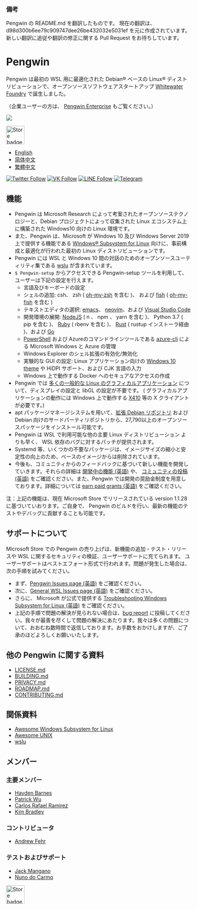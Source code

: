 ### 備考
Pengwin の README.md を翻訳したものです。
現在の翻訳は、d98d300b6ee79c909747dee26be432032e5031ef を元に作成されています。新しい翻訳に追従や翻訳の修正に関する Pull Request をお待ちしています。

# Pengwin
Pengwin は最初の WSL 用に最適化された Debian® ベースの Linux® ディストリビューションで、オープンソースソフトウェアスタートアップ [Whitewater Foundry](https://whitewaterfoundry.com) で誕生しました。

（企業ユーザーの方は、 [Pengwin Enterprise](https://github.com/WhitewaterFoundry/WLE) もご覧ください。）


<img src='https://github.com/WhitewaterFoundry/Screenshots/raw/master/ezgif.com-gif-maker.gif'>

<a href='//www.microsoft.com/store/apps/9NV1GV1PXZ6P?ocid=badge'><img src='https://assets.windowsphone.com/85864462-9c82-451e-9355-a3d5f874397a/English_get-it-from-MS_InvariantCulture_Default.png' alt='Store badge' height=50/></a>

- [English](README.md)
- [简体中文](README.zh-hans.md)
- [繁體中文](README.zh-hant.md)

[![Twitter Follow](https://img.shields.io/twitter/follow/espadrine.svg?label=Follow&style=social)](https://twitter.com/PengwinApp)
[![VK Follow](https://img.shields.io/badge/VK-Pengwin-4c75a3.svg)](https://vk.com/Pengwin)
[![LINE Follow](https://img.shields.io/badge/LINE-Pengwin-00c300.svg)](https://line.me/R/ti/p/%40yck9322o)
[![Telegram](https://img.shields.io/badge/Telegram-wslinux-0088cc.svg)](https://t.me/wslinux)


## 機能

- Pengwin は Microsoft Research によって考案されたオープンソーステクノロジーと、Debian プロジェクトによって収集された Linux エコシステム上に構築された Windows10 向けの Linux 環境です。
- また、Pengwin は、Microsoft が Windows 10 及び Windows Server 2019 上で提供する機能である [Windows® Subsystem for Linux](https://github.com/sirredbeard/Awesome-WSL) 向けに、事前構成と最適化が行われた最初の Linux ディストリビューションです。
- Pengwin には WSL と Windows 10 間の対話のためのオープンソースユーティリティ集である [wslu](https://github.com/wslutilities/wslu) が含まれています。
- `$ Pengwin-setup` からアクセスできる Pengwin-setup ツールを利用して、ユーザーは下記の設定を行えます。
    - 言語及びキーボードの設定
    - シェルの追加: csh、 zsh ( [oh-my-zsh](https://ohmyz.sh/) を含む )、 および [fish](https://fishshell.com/) ( [oh-my-fish](https://github.com/oh-my-fish/oh-my-fish) を含む )
    - テキストエディタの選択: [emacs](https://www.gnu.org/software/emacs/)、 [neovim](https://neovim.io/)、および [Visual Studio Code](https://code.visualstudio.com/)
    - 開発環境の展開: [NodeJS](https://nodejs.org/) ( n 、 npm 、 yarn を含む )、 Python 3.7 ( pip を含む )、 [Ruby](http://www.ruby-lang.org/) ( rbenv を含む )、 [Rust](https://www.rust-lang.org/) ( rustup インストーラ経由 )、および [Go](https://golang.org/)
    - [PowerShell](https://github.com/PowerShell/PowerShell) および Azureのコマンドラインツールである [azure-cli](https://github.com/Azure/azure-cli) による Microsoft Windows と Azure の管理
    - Windows Explorer のシェル拡張の有効化/無効化
    - 実験的な GUI の設定: Linux アプリケーション向けの [Windows 10 theme](https://github.com/B00merang-Project/Windows-10) や HiDPI サポート、および CJK 言語の入力
    - Windows 上で動作する Docker へのセキュアなアクセスの作成
- Pengwin では [多くの一般的な Linux のグラフィカルアプリケーション](https://github.com/ethanhs/WSL-Programs) について、ディスプレイの設定と libGL の設定が不要です。 ( グラフィカルアプリケーションの動作には Windows 上で動作する [X410](http://afflnk.microsoft.com/c/1291904/459838/7593?prodsku=9NLP712ZMN9Q&u=https%3A%2F%2Fwww.microsoft.com%2Fen-us%2Fstore%2Fp%2Fx410%2F9NLP712ZMN9Q) 等の X クライアントが必要です。)
- apt パッケージマネージシステムを用いて、[拡張 Debian リポジトリ](https://packages.debian.org/testing/) および Debian 向けのサードパーティリポジトリから、27,790以上のオープンソースパッケージをインストール可能です。
- Pengwin は WSL で利用可能な他の主要 Linux ディストリビューション よりも早く、 WSL 依存のバグに対するパッチが提供されます。
- Systemd 等、いくつかの不要なパッケージは、イメージサイズの縮小と安定性の向上のため、ベースのイメージからは削除されています。
- 今後も、コミュニティからのフィードバックに基づいて新しい機能を開発していきます。それらの詳細は [開発中の機能 (英語)](https://github.com/WhitewaterFoundry/Pengwin/pulls) や、 [コミュニティの投稿 (英語)](https://github.com/WhitewaterFoundry/Pengwin/issues) をご確認ください。また、Pengwin では開発の奨励金制度を用意しております。詳細については [earn paid grants (英語)](CONTRIBUTING.md) をご確認ください。

注：上記の機能は、現在 Microsoft Store でリリースされている version 1.1.28 に基づいていおります。ご自身で、 Pengwin のビルドを行い、最新の機能のテストやデバッグに貢献することも可能です。

## サポートについて

Microsoft Store での Pengwin の売り上げは、新機能の追加・テスト・リリースや WSL に関するセキュリティの検証、ユーザーサポートに充てられます。
ユーザーサポートはベストエフォート形式で行われます。問題が発生した場合は、次の手順を試みてください。

- まず、[Pengwin Issues page (英語)](https://github.com/whitewaterfoundry/Pengwin/issues) をご確認ください。
- 次に、[General WSL Issues page (英語)](https://github.com/Microsoft/WSL/issues) をご確認ください。
- さらに、 Microsoft が公式で提供する [Troubleshooting Windows Subsystem for Linux (英語)](https://docs.microsoft.com/en-us/windows/wsl/troubleshooting) をご確認ください。
- 上記の手順で問題の解決が見られない場合は、[bug report](https://github.com/WhitewaterFoundry/Pengwin/issues/new?template=bug_report.md) に投稿してください。我々が最善を尽くして問題の解決にあたります。我々は多くの問題について、おおむね数時間で返信しております。お手数をおかけしますが、ご了承のほどよろしくお願いいたします。


## 他の Pengwin に関する資料

- [LICENSE.md](LICENSE.md)
- [BUILDING.md](BUILDING.md)
- [PRIVACY.md](PRIVACY.md)
- [ROADMAP.md](ROADMAP.md)
- [CONTRIBUTING.md](CONTRIBUTING.md)

## 関係資料

- [Awesome Windows Subsystem for Linux](https://github.com/sirredbeard/Awesome-WSL)
- [Awesome UNIX](https://github.com/sirredbeard/Awesome-UNIX)
- [wslu](https://github.com/wslutilities/wslu)

## メンバー

### 主要メンバー

- [Hayden Barnes](https://github.com/sirredbeard)
- [Patrick Wu](https://github.com/patrick330602)
- [Carlos Rafael Ramirez](https://github.com/crramirez)
- [Kim Bradley](https://github.com/grufwub)

### コントリビュータ

- [Andrew Fehr](https://github.com/ThatWeirdAndrew)

### テストおよびサポート

- [Jack Mangano](https://thechipcollective.com/)
- [Nuno do Carmo](http://wslcorsair.blogspot.com/)

<a href='//www.microsoft.com/store/apps/9NV1GV1PXZ6P?ocid=badge'><img src='https://assets.windowsphone.com/85864462-9c82-451e-9355-a3d5f874397a/English_get-it-from-MS_InvariantCulture_Default.png' alt='Store badge' height=50/></a>

